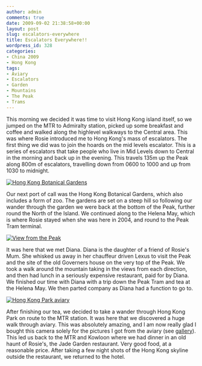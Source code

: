 ```yaml
---
author: admin
comments: true
date: 2009-09-02 21:38:58+00:00
layout: post
slug: escalators-everywhere
title: Escalators Everywhere!!
wordpress_id: 328
categories:
- China 2009
- Hong Kong
tags:
- Aviary
- Escalators
- Garden
- Mountains
- The Peak
- Trams
---
```


This morning we decided it was time to visit Hong Kong island itself, so we jumped on the MTR to Admiralty station, picked up some breakfast and coffee and walked along the highlevel walkways to the Central area. This was where Rosie introduced me to Hong Kong's mass of escalators. The first thing we did was to join the hoards on the mid levels escalator. This is a series of escalators that take people who live in Mid Levels down to Central in the morning and back up in the evening. This travels 135m up the Peak along 800m of escalators, travelling down from 0600 to 1000 and up from 1030 to midnight.


[![Hong Kong Botanical Gardens](http://travel.perry-online.me.uk/files/2012/08/sfpgMjAwOS8yMDA5LjA4LjA1IC0gMjAwOS4wOS4xMSBUb3VyIG9mIENoaW5hLzIwMDkuMDguMzEgLSAyMDA5LjA5LjExIEhvbmcgS29uZy8qSU1HXzQ1NDcuSlBHKippbWFnZSoqMWIzNmFhZmRhMjUwNzM5NzNkZTI4NzFjNzIwYTg3OTYamp-199x300.jpg)](http://travel.perry-online.me.uk/files/2012/08/sfpgMjAwOS8yMDA5LjA4LjA1IC0gMjAwOS4wOS4xMSBUb3VyIG9mIENoaW5hLzIwMDkuMDguMzEgLSAyMDA5LjA5LjExIEhvbmcgS29uZy8qSU1HXzQ1NDcuSlBHKippbWFnZSoqMWIzNmFhZmRhMjUwNzM5NzNkZTI4NzFjNzIwYTg3OTYamp.jpg)


Our next port of call was the Hong Kong Botanical Gardens, which also includes a form of zoo. The gardens are set on a steep hill so following our wander through the garden we were back at the bottom of the Peak, further round the North of the Island. We continued along to the Helena May, which is where Rosie stayed when she was here in 2004, and round to the Peak Tram terminal.


[![View from the Peak](http://travel.perry-online.me.uk/files/2012/08/sfpgMjAwOS8yMDA5LjA4LjA1IC0gMjAwOS4wOS4xMSBUb3VyIG9mIENoaW5hLzIwMDkuMDguMzEgLSAyMDA5LjA5LjExIEhvbmcgS29uZy8qSU1HXzQ1ODYuSlBHKippbWFnZSoqMTA3NTdjNjQ4ZDhkYjljZGI1NWMwNWY1N2YzZTU4MDQamp-300x199.jpg)](http://travel.perry-online.me.uk/files/2012/08/sfpgMjAwOS8yMDA5LjA4LjA1IC0gMjAwOS4wOS4xMSBUb3VyIG9mIENoaW5hLzIwMDkuMDguMzEgLSAyMDA5LjA5LjExIEhvbmcgS29uZy8qSU1HXzQ1ODYuSlBHKippbWFnZSoqMTA3NTdjNjQ4ZDhkYjljZGI1NWMwNWY1N2YzZTU4MDQamp.jpg)


It was here that we met Diana. Diana is the daughter of a friend of Rosie's Mum. She whisked us away in her chauffeur driven Lexus to visit the Peak and the site of the old Governers house on the very top of the Peak. We took a walk around the mountain taking in the views from each direction, and then had lunch in a seriously expensive restaurant, paid for by Diana. We finished our time with Diana with a trip down the Peak Tram and tea at the Helena May. We then parted company as Diana had a function to go to.


[![Hong Kong Park aviary](http://travel.perry-online.me.uk/files/2012/08/sfpgMjAwOS8yMDA5LjA4LjA1IC0gMjAwOS4wOS4xMSBUb3VyIG9mIENoaW5hLzIwMDkuMDguMzEgLSAyMDA5LjA5LjExIEhvbmcgS29uZy8qSU1HXzQ2MjAuSlBHKippbWFnZSoqZGVhZGNmZmZlNGZmMzk0YzY3YjYyZjY2MWVjYmY4NmIamp-300x199.jpg)](http://travel.perry-online.me.uk/files/2012/08/sfpgMjAwOS8yMDA5LjA4LjA1IC0gMjAwOS4wOS4xMSBUb3VyIG9mIENoaW5hLzIwMDkuMDguMzEgLSAyMDA5LjA5LjExIEhvbmcgS29uZy8qSU1HXzQ2MjAuSlBHKippbWFnZSoqZGVhZGNmZmZlNGZmMzk0YzY3YjYyZjY2MWVjYmY4NmIamp.jpg)


After finishing our tea, we decided to take a wander through Hong Kong Park on route to the MTR station. It was here that we discovered a huge walk through aviary. This was absolutely amazing, and I am now really glad I bought this camera solely for the pictures I got from the aviary (see [gallery](http://photos.perry-online.me.uk/travel/2009/0805-0911-tour-of-china/0831-0911-hong-kong/)). This led us back to the MTR and Kowloon where we had dinner in an old haunt of Rosie's, the Jade Garden restaurant. Very good food, at a reasonable price. After taking a few night shots of the Hong Kong skyline outside the restaurant, we returned to the hotel.

